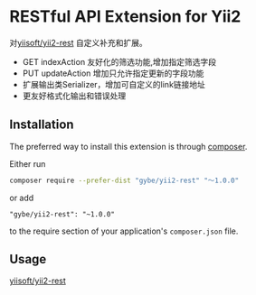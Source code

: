 RESTful API Extension for Yii2
==========================

对[yiisoft/yii2-rest](https://www.yiiframework.com/doc/guide/2.0/en/rest-quick-start) 自定义补充和扩展。

- GET indexAction 友好化的筛选功能,增加指定筛选字段 
- PUT updateAction 增加只允许指定更新的字段功能
- 扩展输出类Serializer，增加可自定义的link链接地址
- 更友好格式化输出和错误处理

Installation
------------

The preferred way to install this extension is through [composer](http://getcomposer.org/download/).

Either run

```bash
composer require --prefer-dist "gybe/yii2-rest" "～1.0.0"
```

or add

```
"gybe/yii2-rest": "~1.0.0"
```

to the require section of your application's `composer.json` file.

Usage
-----
[yiisoft/yii2-rest](https://www.yiiframework.com/doc/guide/2.0/en/rest-quick-start)

